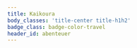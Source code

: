 ```yaml
---
title: Kaikoura
body_classes: 'title-center title-h1h2'
badge_class: badge-color-travel
header_id: abenteuer
---
```


